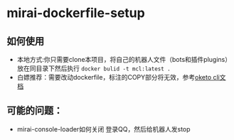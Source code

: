 # mirai-dockerfile-setup
## 如何使用
* 本地方式:你只需要clone本项目，将自己的机器人文件（bots和插件plugins）放在同目录下然后执行
```docker bulid -t mcl:latest .```
* 白嫖推荐：需要改动dockerfile，标注的COPY部分将无效，参考[oketo cli文档](https://www.okteto.com/docs/cloud/okteto-cli)
## 可能的问题：
- mirai-console-loader如何关闭
登录QQ，然后给机器人发stop
